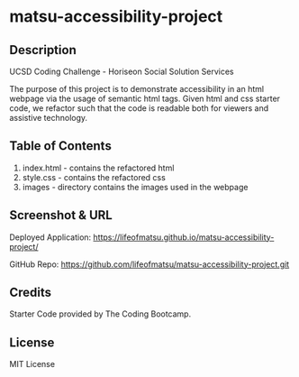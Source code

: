 # matsu-accessibility-project
## Description
UCSD Coding Challenge - Horiseon Social Solution Services

The purpose of this project is to demonstrate accessibility in an html webpage via the usage of semantic html tags.
Given html and css starter code, we refactor such that the code is readable both for viewers and assistive technology.

## Table of Contents
1. index.html - contains the refactored html
2. style.css - contains the refactored css
3. images - directory contains the images used in the webpage

## Screenshot & URL
Deployed Application: https://lifeofmatsu.github.io/matsu-accessibility-project/

GitHub Repo: https://github.com/lifeofmatsu/matsu-accessibility-project.git


## Credits
Starter Code provided by The Coding Bootcamp.

## License
MIT License
